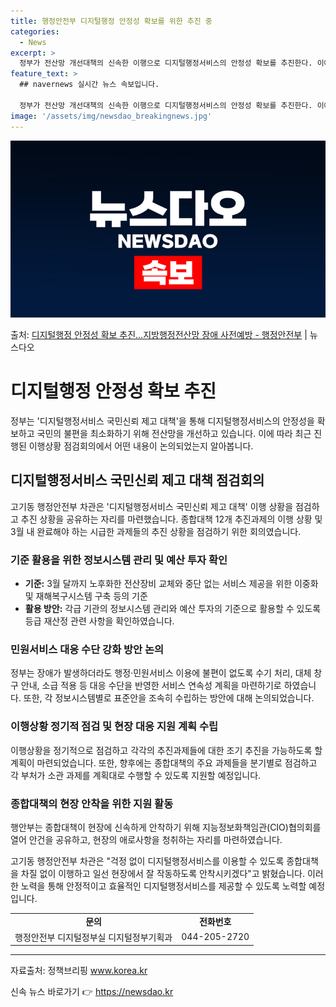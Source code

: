 ```yaml
---
title: 행정안전부 디지털행정 안정성 확보를 위한 추진 중
categories:
  - News
excerpt: >
  정부가 전산망 개선대책의 신속한 이행으로 디지털행정서비스의 안정성 확보를 추진한다. 이에 고기동 행정안전부 …
feature_text: >
  ## navernews 실시간 뉴스 속보입니다.

  정부가 전산망 개선대책의 신속한 이행으로 디지털행정서비스의 안정성 확보를 추진한다. 이에 고기동 행정안전부 …
image: '/assets/img/newsdao_breakingnews.jpg'
---
```


![뉴스다오 속보](/assets/img/newsdao_breakingnews.jpg)

<p>출처: <a href="https://newsdao.kr/3352" rel="dofollow">디지털행정 안정성 확보 추진…지방행정전산망 장애 사전예방  - 행정안전부</a> | 뉴스다오</p>

<h1>디지털행정 안정성 확보 추진</h1>
<p data-ke-size="size16">정부는 '디지털행정서비스 국민신뢰 제고 대책'을 통해 디지털행정서비스의 안정성을 확보하고 국민의 불편을 최소화하기 위해 전산망을 개선하고 있습니다. 이에 따라 최근 진행된 이행상황 점검회의에서 어떤 내용이 논의되었는지 알아봅니다.</p>

<h2>디지털행정서비스 국민신뢰 제고 대책 점검회의</h2>
<p data-ke-size="size16">고기동 행정안전부 차관은 '디지털행정서비스 국민신뢰 제고 대책' 이행 상황을 점검하고 추진 상황을 공유하는 자리를 마련했습니다. 종합대책 12개 추진과제의 이행 상황 및 3월 내 완료해야 하는 시급한 과제들의 추진 상황을 점검하기 위한 회의였습니다.</p>

<h3>기준 활용을 위한 정보시스템 관리 및 예산 투자 확인</h3>
<ul>
  <li><b>기준:</b> 3월 달까지 노후화한 전산장비 교체와 중단 없는 서비스 제공을 위한 이중화 및 재해복구시스템 구축 등의 기준</li>
  <li><b>활용 방안:</b> 각급 기관의 정보시스템 관리와 예산 투자의 기준으로 활용할 수 있도록 등급 재산정 관련 사항을 확인하였습니다.</li>
</ul>

<h3>민원서비스 대응 수단 강화 방안 논의</h3>
<p data-ke-size="size16">정부는 장애가 발생하더라도 행정·민원서비스 이용에 불편이 없도록 수기 처리, 대체 창구 안내, 소급 적용 등 대응 수단을 반영한 서비스 연속성 계획을 마련하기로 하였습니다. 또한, 각 정보시스템별로 표준안을 조속히 수립하는 방안에 대해 논의되었습니다.</p>

<h3>이행상황 정기적 점검 및 현장 대응 지원 계획 수립</h3>
<p data-ke-size="size16">이행상황을 정기적으로 점검하고 각각의 추진과제들에 대한 조기 추진을 가능하도록 할 계획이 마련되었습니다. 또한, 향후에는 종합대책의 주요 과제들을 분기별로 점검하고 각 부처가 소관 과제를 계획대로 수행할 수 있도록 지원할 예정입니다.</p>

<h3>종합대책의 현장 안착을 위한 지원 활동</h3>
<p data-ke-size="size16">행안부는 종합대책이 현장에 신속하게 안착하기 위해 지능정보화책임관(CIO)협의회를 열어 안건을 공유하고, 현장의 애로사항을 청취하는 자리를 마련하였습니다.</p>

<p data-ke-size="size16">고기동 행정안전부 차관은 "걱정 없이 디지털행정서비스를 이용할 수 있도록 종합대책을 차질 없이 이행하고 일선 현장에서 잘 작동하도록 안착시키겠다"고 밝혔습니다. 이러한 노력을 통해 안정적이고 효율적인 디지털행정서비스를 제공할 수 있도록 노력할 예정입니다.</p>

<table>
  <tr>
    <td style="text-align: center; height: 17px;"><b>문의</b></td>
    <td style="text-align: center; height: 17px;"><b>전화번호</b></td>
  </tr>
  <tr>
    <td style="text-align: center; height: 17px;">행정안전부 디지털정부실 디지털정부기획과</td>
    <td style="text-align: center; height: 17px;">044-205-2720</td>
  </tr>
</table>

<hr>
<p data-ke-size="size16">자료출처: 정책브리핑 <a href="https://newsdao.kr/3352">www.korea.kr</a></p> 

신속 뉴스 바로가기 👉 <a href="https://newsdao.kr" rel="dofollow">https://newsdao.kr</a>


